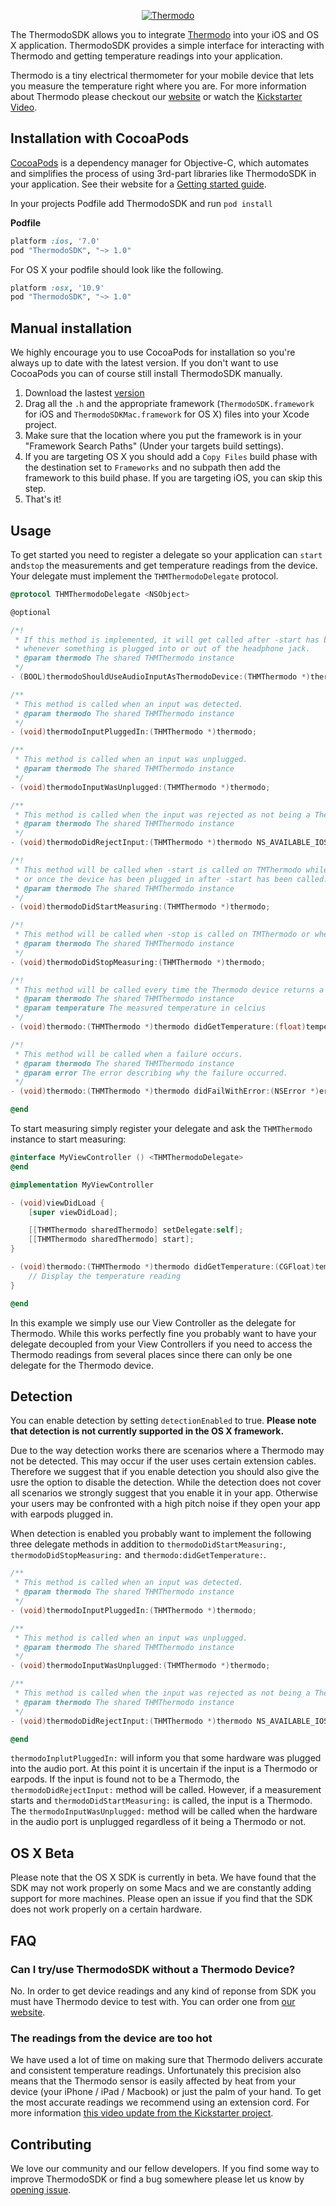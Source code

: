 <p align="center">
  <a href="http://developer.thermodo.com/"><img src="https://raw.githubusercontent.com/thermodo/ThermodoSDK-iOS/master/thermodo-logo.png" alt="Thermodo" title="Thermodo" /></a>
</p>

The ThermodoSDK allows you to integrate [Thermodo](http://thermodo.com) into your iOS and OS X application. ThermodoSDK provides a simple interface for interacting with Thermodo and getting temperature readings into your application.

Thermodo is a tiny electrical thermometer for your mobile device that lets you measure the temperature right where you are. For more information about Thermodo please checkout our [website](http://thermodo.com) or watch the [Kickstarter Video](http://www.kickstarter.com/projects/robocat/thermodo-the-tiny-thermometer-for-mobile-devices).

## Installation with CocoaPods

[CocoaPods](http://cocoapods.org) is a dependency manager for Objective-C, which automates and simplifies the process of using 3rd-part libraries like ThermodoSDK in your application. See their website for a [Getting started guide](http://docs.cocoapods.org/guides/installing_cocoapods.html).

In your projects Podfile add ThermodoSDK and run ``pod install``

**Podfile**
```ruby
platform :ios, '7.0'
pod "ThermodoSDK", "~> 1.0"
```

For OS X your podfile should look like the following.

```ruby
platform :osx, '10.9'
pod "ThermodoSDK", "~> 1.0"
```

## Manual installation

We highly encourage you to use CocoaPods for installation so you're always up to date with the latest version. If you don't want to use CocoaPods you can of course still install ThermodoSDK manually.

1. Download the lastest [version](https://github.com/thermodo/ThermodoSDK-iOS)
2. Drag all the ``.h`` and the appropriate framework (``ThermodoSDK.framework`` for iOS and ``ThermodoSDKMac.framework`` for OS X) files into your Xcode project.
3. Make sure that the location where you put the framework is in your "Framework Search Paths" (Under your targets build settings).
4. If you are targeting OS X you should add a ``Copy Files`` build phase with the destination set to ``Frameworks`` and no subpath then add the framework to this build phase. If you are targeting iOS, you can skip this step.
5. That's it!

## Usage

To get started you need to register a delegate so your application can ``start`` and``stop`` the measurements and get temperature readings from the device. Your delegate must implement the ``THMThermodoDelegate`` protocol.

```objectivec
@protocol THMThermodoDelegate <NSObject>

@optional

/*!
 * If this method is implemented, it will get called after -start has been called and
 * whenever something is plugged into or out of the headphone jack.
 * @param thermodo The shared THMThermodo instance
 */
- (BOOL)thermodoShouldUseAudioInputAsThermodoDevice:(THMThermodo *)thermodo;

/**
 * This method is called when an input was detected.
 * @param thermodo The shared THMThermodo instance
 */
- (void)thermodoInputPluggedIn:(THMThermodo *)thermodo;

/**
 * This method is called when an input was unplugged.
 * @param thermodo The shared THMThermodo instance
 */
- (void)thermodoInputWasUnplugged:(THMThermodo *)thermodo;

/**
 * This method is called when the input was rejected as not being a Thermodo.
 * @param thermodo The shared THMThermodo instance
 */
- (void)thermodoDidRejectInput:(THMThermodo *)thermodo NS_AVAILABLE_IOS(6_0);

/*!
 * This method will be called when -start is called on TMThermodo while the device is plugged in
 * or once the device has been plugged in after -start has been called.
 * @param thermodo The shared THMThermodo instance
 */
- (void)thermodoDidStartMeasuring:(THMThermodo *)thermodo;

/*!
 * This method will be called when -stop is called on TMThermodo or when the device is unplugged.
 * @param thermodo The shared THMThermodo instance
 */
- (void)thermodoDidStopMeasuring:(THMThermodo *)thermodo;

/*!
 * This method will be called every time the Thermodo device returns a new temperature reading.
 * @param thermodo The shared THMThermodo instance
 * @param temperature The measured temperature in celcius
 */
- (void)thermodo:(THMThermodo *)thermodo didGetTemperature:(float)temperature;

/*!
 * This method will be called when a failure occurs.
 * @param thermodo The shared THMThermodo instance
 * @param error The error describing why the failure occurred.
 */
- (void)thermodo:(THMThermodo *)thermodo didFailWithError:(NSError *)error NS_AVAILABLE_IOS(6_0);

@end
```

To start measuring simply register your delegate and ask the ``THMThermodo`` instance to start measuring:

```objectivec
@interface MyViewController () <THMThermodoDelegate>
@end

@implementation MyViewController

- (void)viewDidLoad {
	[super viewDidLoad];

	[[THMThermodo sharedThermodo] setDelegate:self];
	[[THMThermodo sharedThermodo] start];
}

- (void)thermodo:(THMThermodo *)thermodo didGetTemperature:(CGFloat)temperature {
	// Display the temperature reading
}

@end
```

In this example we simply use our View Controller as the delegate for Thermodo. While this works perfectly fine you probably want to have your delegate decoupled from your View Controllers if you need to access the Thermodo readings from several places since there can only be one delegate for the Thermodo device.

## Detection

You can enable detection by setting ``detectionEnabled`` to true. **Please note that detection is not currently supported in the OS X framework.**

Due to the way detection works there are scenarios where a Thermodo may not be detected. This may occur if the user uses certain extension cables. Therefore we suggest that if you enable detection you should also give the usre the option to disable the detection.
While the detection does not cover all scenarios we strongly suggest that you enable it in your app. Otherwise your users may be confronted with a high pitch noise if they open your app with earpods plugged in.

When detection is enabled you probably want to implement the following three delegate methods in addition to ``thermodoDidStartMeasuring:``, ``thermodoDidStopMeasuring:`` and ``thermodo:didGetTemperature:``.

```objectivec
/**
 * This method is called when an input was detected.
 * @param thermodo The shared THMThermodo instance
 */
- (void)thermodoInputPluggedIn:(THMThermodo *)thermodo;

/**
 * This method is called when an input was unplugged.
 * @param thermodo The shared THMThermodo instance
 */
- (void)thermodoInputWasUnplugged:(THMThermodo *)thermodo;

/**
 * This method is called when the input was rejected as not being a Thermodo.
 * @param thermodo The shared THMThermodo instance
 */
- (void)thermodoDidRejectInput:(THMThermodo *)thermodo NS_AVAILABLE_IOS(6_0);

@end
```

``thermodoInplutPluggedIn:`` will inform you that some hardware was plugged into the audio port. At this point it is uncertain if the input is a Thermodo or earpods.
If the input is found not to be a Thermodo, the ``thermodoDidRejectInput:`` method will be called.
However, if a measurement starts and ``thermodoDidStartMeasuring:`` is called, the input is a Thermodo.
The ``thermodoInputWasUnplugged:`` method will be called when the hardware in the audio port is unplugged regardless of it being a Thermodo or not.

## OS X Beta

Please note that the OS X SDK is currently in beta. We have found that the SDK may not work properly on some Macs and we are constantly adding support for more machines. Please open an issue if you find that the SDK does not work properly on a certain hardware.

## FAQ

### Can I try/use ThermodoSDK without a Thermodo Device?

No. In order to get device readings and any kind of reponse from SDK you must have Thermodo device to test with. You can order one from [our website](http://thermodo.com).

### The readings from the device are too hot

We have used a lot of time on making sure that Thermodo delivers accurate and consistent temperature readings. Unfortunately this precision also means that the Thermodo
sensor is easily affected by heat from your device (your iPhone / iPad / Macbook) or just the palm of your hand. To get the most accurate readings we recommend using an extension cord. For more information [this video update from the Kickstarter project](http://vimeo.com/76458958).

## Contributing

We love our community and our fellow developers. If you find some way to improve ThermodoSDK or find a bug somewhere please let us know by [opening issue](https://github.com/thermodo/ThermodoSDK-iOS/issues/new).
